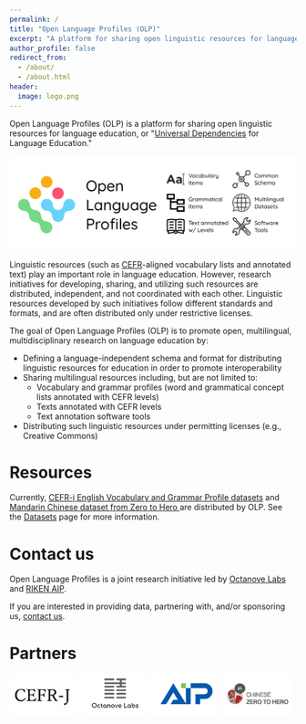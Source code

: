 ```yaml
---
permalink: /
title: "Open Language Profiles (OLP)"
excerpt: "A platform for sharing open linguistic resources for language education"
author_profile: false
redirect_from: 
  - /about/
  - /about.html
header:
  image: logo.png
---
```


Open Language Profiles (OLP) is a platform for sharing open linguistic resources for language education, or "[Universal Dependencies](https://universaldependencies.org/) for Language Education."

![Open Language Profiles](/images/olp.png)

Linguistic resources (such as [CEFR](https://en.wikipedia.org/wiki/Common_European_Framework_of_Reference_for_Languages)-aligned vocabulary lists and annotated text) play an important role in language education. However, research initiatives for developing, sharing, and utilizing such resources are distributed, independent, and not coordinated with each other. Linguistic resources developed by such initiatives follow different standards and formats, and are often distributed only under restrictive licenses.

The goal of Open Language Profiles (OLP) is to promote open, multilingual, multidisciplinary research on language education by:

* Defining a language-independent schema and format for distributing linguistic resources for education in order to promote interoperability
* Sharing multilingual resources including, but are not limited to:
    - Vocabulary and grammar profiles (word and grammatical concept lists annotated with CEFR levels)
    - Texts annotated with CEFR levels
    - Text annotation software tools
* Distributing such linguistic resources under permitting licenses (e.g., Creative Commons)

# Resources

Currently, [CEFR-j English Vocabulary and Grammar Profile datasets](https://github.com/openlanguageprofiles/olp-en-cefrj) and [Mandarin Chinese dataset from Zero to Hero
](https://github.com/openlanguageprofiles/olp-zh-zerotohero) are distributed by OLP. See the [Datasets](/datasets) page for more information.

# Contact us

Open Language Profiles is a joint research initiative led by [Octanove Labs](http://www.octanove.com/) and [RIKEN AIP](https://www.riken.jp/en/research/labs/aip/).

If you are interested in providing data, partnering with, and/or sponsoring us, [contact us](mailto:admin@openlanguageprofiles.org).

# Partners

<a href="http://www.cefr-j.org/"><img src="/images/logo-cefrj.png" alt="Logo CEFR-j" width="24%"/></a>
<a href="http://www.octanove.com/"><img src="/images/logo-octanove.png" alt="Logo Octanove Labs" width="24%"/></a>
<a href="https://www.riken.jp/en/research/labs/aip/"><img src="/images/logo-aip.png" alt="Logo RIKEN AIP" width="24%"/></a>
<a href="https://www.zerotohero.ca/"><img src="/images/logo-zerotohero.png" alt="Logo Chinese Zero to Hero" width="24%"/></a>
